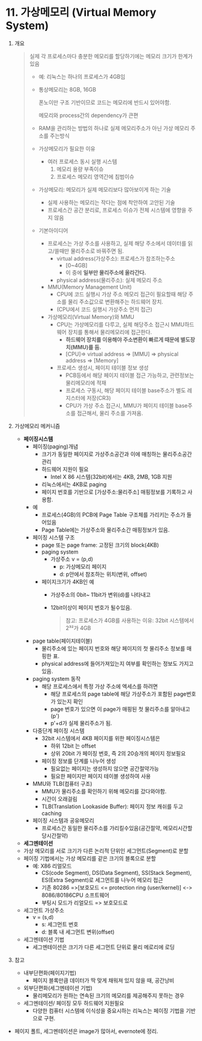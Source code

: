 # 11. 가상메모리 \(Virtual Memory System\)

1. 개요

   > 실제 각 프로세스마다 충분한 메모리를 할당하기에는 메모리 크기가 한계가 있음
   >
   > * 예: 리눅스는 하나의 프로세스가 4GB임
   > * 통상메모리는 8GB, 16GB
   >
   >   폰노이만 구조 기반이므로 코드는 메모리에 반드시 있어야함.  
   >
   >   메모리와 process간의 dependency가 큰편
   >
   > * RAM을 관리하는 방법의 하나로 실제 메모리주소가 아닌 가상 메모리 주소를 주는방식
   > * 가상메모리가 필요한 이유
   >   * 여러 프로세스 동시 실행 시스템
   >     1. 메모리 용량 부족이슈
   >     2. 프로세스 메모리 영역간에 침범이슈
   > * 가상메모리: 메모리가 실제 메모리보다 많아보이게 하는 기술
   >   * 실제 사용하는 메모리는 작다는 점에 착안하여 고안된 기술
   >   * 프로세스간 공간 분리로, 프로세스 이슈가 전체 시스템에 영향을 주지 않음
   > * 기본아이디어
   >   * 프로세스는 가상 주소를 사용하고, 실제 해당 주소에서 데이터를 읽고/쓸때만 물리주소로 바꿔주면 됨.
   >     * virtual address\(가상주소\): 프로세스가 참조하는주소 
   >       * \[0~4GB\]
   >       * 이 중에 **일부만 물리주소에 올라간다.**
   >     * physical address\(물리주소\): 실제 메모리 주소
   >   * MMU\(Memory Management Unit\)
   >     * CPU에 코드 실행시 가상 주소 메모리 접근이 필요할때 해당 주소를 물리 주소값으로 변환해주는 하드웨어 장치.
   >     * \(CPU에서 코드 실행시 가상주소 먼저 접근\)
   >   * 가상메모리\(Virtual Memory\)와 MMU
   >     * CPU는 가상메모리를 다루고, 실제 해당주소 접근시 MMU하드웨어 장치를 통해서 물리메모리에 접근한다.
   >       * **하드웨어 장치를 이용해야 주소변환이 빠르게 때문에 별도장치\(MMU\)를 둠.**
   >       * \[CPU\]=&gt; virtual address =&gt; \[MMU\] =&gt; physical address =&gt; \[Memory\] 
   >     * 프로세스 생성시, 페이지 테이블 정보 생성
   >       * PCB등에서 해당 페이지 테이블 접근 가능하고, 관련정보는 물리메모리에 적재
   >       * 프로세스 구동시, 해당 페이지 테이블 base주소가 별도 레지스터에 저장\(CR3\)
   >       * CPU가 가상 주소 접근시, MMU가 페이지 테이블 base주소를 접근해서, 물리 주소를 가져옴.

2. 가상메모리 메커니즘
   * **페이징시스템**
     * 페이징\(paging\)개념
       * 크기가 동일한 페이지로 가상주소공간과 이에 매칭하는 물리주소공간 관리
       * 하드웨어 지원이 필요
         * Intel X 86 시스템\(32bit\)에서는 4KB, 2MB, 1GB 지원
       * 리눅스에서는 4KB로 paging
       * 페이지 번호를 기반으로 \[가상주소:물리주소\] 매핑정보를 기록하고 사용함.
     * 예
       * 프로세스\(4GB\)의 PCB에 Page Table 구조체를 가리키는 주소가 들어있음
       * Page Table에는 가상주소와 물리주소간 매핑정보가 있음.
     * 페이징 시스템 구조
       * page 또는 page frame: 고정된 크기의 block\(4KB\)
       * paging system
         * 가상주소 v = \(p,d\)
           * p: 가상메모리 페이지
           * d: p안에서 참조하는 위치\(변위, offset\)
       * 페이지크기가 4KB인 예
         * 가상주소의 0bit~ 11bit가 변위\(d\)를 나타내고
         * 12bit이상이 페이지 번호가 될수있음.

           > 참고: 프로세스가 4GB를 사용하는 이유: 32bit 시스템에서 2³²가 4GB
     * page table\(페이지테이블\)
       * 물리주소에 있는 페이지 번호와 해당 페이지의 첫 물리주소 정보를 매핑한 표.
       * physical address에 들어가져있는지 여부를 확인하는 정보도 가지고있음.
     * paging system 동작
       * 해당 프로세스에서 특정 가상 주소에 엑세스를 하려면
         * 해당 프로세스의 page table에 해당 가상주소가 포함된 page번호가 있는지 확인
         * page 번호가 있으면 이 page가 매핑된 첫 물리주소를 알아내고\(p'\)
         * p'+d가 실제 물리주소가 됨. 
     * 다중단계 페이징 시스템
       * 32bit 시스템에서 4KB 페이지를 위한 페이징시스템은
         * 하위 12bit 는 offset
         * 상위 20bit 가 페이징 번호, 즉 2의 20승개의 페이지 정보필요
       * 페이징 정보를 단계를 나누어 생성
         * 필요없는 페이지는 생성하지 않으면 공간절약가능
         * 필요한 페이지만 페이지 테이블 생성하여 사용
     * MMU와 TLB\(컴퓨터 구조\)
       * MMU가 물리주소를 확인하기 위해 메모리를 갔다와야함.
       * 시간이 오래걸림
       * TLB\(Translation Lookaside Buffer\): 페이지 정보 캐쉬를 두고 caching
     * 페이징 시스템과 공유메모리
       * 프로세스간 동일한 물리주소를 가리킬수있음\(공간절약, 메모리시간할당시간절약\)
   * **세그멘테이션**
   * 가상 메모리를 서로 크기가 다른 논리적 단위인 세그먼트\(Segment\)로 분할
   * 페이징 기법에서는 가상 메모리를 같은 크기의 블록으로 분할
     * 예: X86 리얼모드
       * CS\(code Segment\), DS\(Data Segment\), SS\(Stack Segment\), ES\(Extra Segment\)로 세그먼트를 나누어 메모리 접근
       * 기존 80286 =&gt;\[보호모드 &lt;= protection ring \(user/kernel\)\] &lt;-&gt; 8086/80186CPU 소프트웨어
       * 부팅시 모드가 리얼모드 =&gt; 보호모드로 
   * 세그먼트 가상주소
     * v = \(s,d\)
       * s: 세그먼트 번호
       * d: 블록 내 세그먼트 변위\(offset\)
   * 세그멘테이션 기법
     * 세그멘테이션은 크기가 다른 세그먼트 단위로 물리 메로리에 로딩
3. 참고
   * 내부단편화\(페이지기법\)
     * 페이지 블록만큼 데이터가 딱 맞게 채워져 있지 않을 때, 공간낭비
   * 외부단편화\(세그멘테이션 기법\)
     * 물리메모리가 원하는 연속된 크기의 메모리를 제공해주지 못하는 경우
   * 세그멘테이션/ 페이징 모두 하드웨어 지원필요
     * 다양한 컴퓨터 시스템에 이식성을 중요시하는 리눅스는 페이징 기법을 기반으로 구현.

* 페이지 폴트, 세그멘테이션은 image가 많아서, evernote에 정리.

